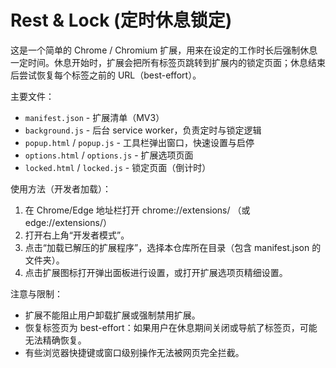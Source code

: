 # Rest & Lock (定时休息锁定)

这是一个简单的 Chrome / Chromium 扩展，用来在设定的工作时长后强制休息一定时间。休息开始时，扩展会把所有标签页跳转到扩展内的锁定页面；休息结束后尝试恢复每个标签之前的 URL（best-effort）。

主要文件：
- `manifest.json` - 扩展清单（MV3）
- `background.js` - 后台 service worker，负责定时与锁定逻辑
- `popup.html` / `popup.js` - 工具栏弹出窗口，快速设置与启停
- `options.html` / `options.js` - 扩展选项页面
- `locked.html` / `locked.js` - 锁定页面（倒计时）

使用方法（开发者加载）：
1. 在 Chrome/Edge 地址栏打开 chrome://extensions/ （或 edge://extensions/）
2. 打开右上角“开发者模式”。
3. 点击“加载已解压的扩展程序”，选择本仓库所在目录（包含 manifest.json 的文件夹）。
4. 点击扩展图标打开弹出面板进行设置，或打开扩展选项页精细设置。

注意与限制：
- 扩展不能阻止用户卸载扩展或强制禁用扩展。
- 恢复标签页为 best-effort：如果用户在休息期间关闭或导航了标签页，可能无法精确恢复。
- 有些浏览器快捷键或窗口级别操作无法被网页完全拦截。

